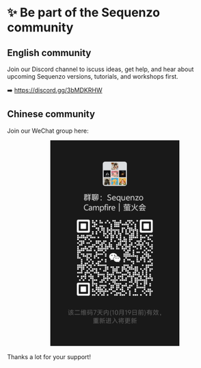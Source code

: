 <!--
 * @Author: Yuqi Liang dawson1900@live.com
 * @Date: 2025-10-12 09:48:46
 * @LastEditors: Yuqi Liang dawson1900@live.com
 * @LastEditTime: 2025-10-12 09:51:00
 * @FilePath: /SequenzoWebsite/docs/en/basics/join-our-community.md
 * @Description: 这是默认设置,请设置`customMade`, 打开koroFileHeader查看配置 进行设置: https://github.com/OBKoro1/koro1FileHeader/wiki/%E9%85%8D%E7%BD%AE
-->
# ✨ Be part of the Sequenzo community

## English community

Join our Discord channel to iscuss ideas, get help, and hear about upcoming Sequenzo versions, tutorials, and workshops first.

➡️ https://discord.gg/3bMDKRHW

## Chinese community

Join our WeChat group here:

<div align="center">
  <img src="./img/wechat.png" alt="wechat-group" width="60%">
</div>

Thanks a lot for your support! 